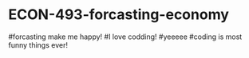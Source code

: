 # ECON-493-forcasting-economy
#forcasting make me happy! 
#I love codding!
#yeeeee
#coding is most funny things ever!
